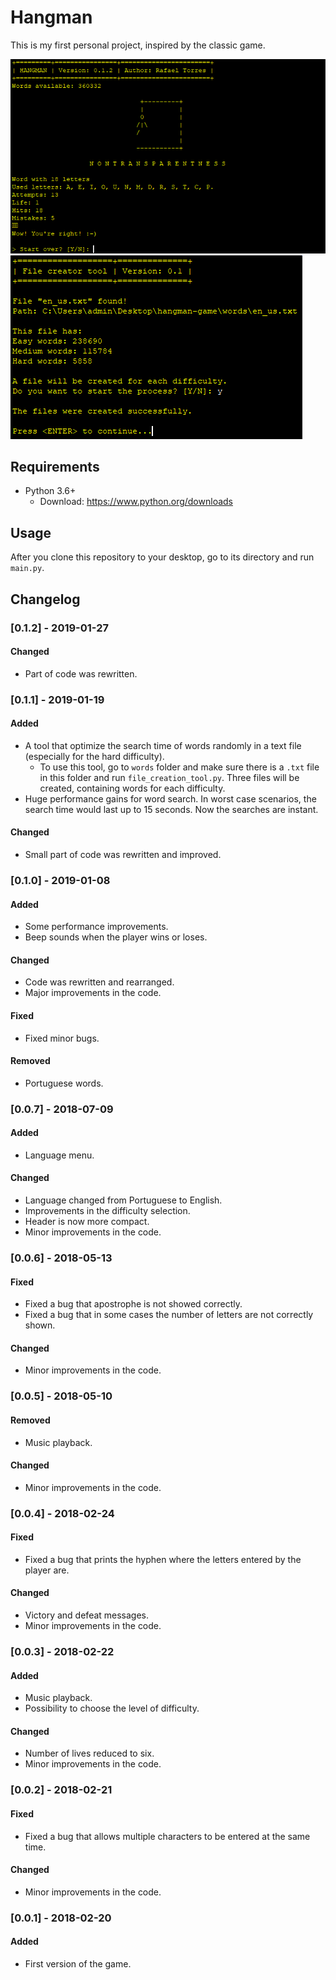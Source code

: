 # Hangman
This is my first personal project, inspired by the classic game.

![Game Screenshot](https://github.com/f1gs/hangman-game/blob/master/screenshots/hangman_game.PNG)![Files Creator Tool](https://github.com/f1gs/hangman-game/blob/master/screenshots/files_creator_tool.PNG)

## Requirements
* Python 3.6+
    * Download: https://www.python.org/downloads

## Usage
After you clone this repository to your desktop, go to its directory and run `main.py`.

## Changelog

### [0.1.2] - 2019-01-27
#### Changed
* Part of code was rewritten.

### [0.1.1] - 2019-01-19
#### Added
* A tool that optimize the search time of words randomly in a text file (especially for the hard difficulty).
    * To use this tool, go to `words` folder and make sure there is a `.txt` file in this folder and run `file_creation_tool.py`. Three files will be created, containing words for each difficulty.
* Huge performance gains for word search. In worst case scenarios, the search time would last up to 15 seconds. Now the searches are instant.
#### Changed
* Small part of code was rewritten and improved.

### [0.1.0] - 2019-01-08
#### Added
* Some performance improvements.
* Beep sounds when the player wins or loses.
#### Changed
* Code was rewritten and rearranged.
* Major improvements in the code.
#### Fixed
* Fixed minor bugs.
#### Removed
* Portuguese words.

### [0.0.7] - 2018-07-09
#### Added
* Language menu.
#### Changed
* Language changed from Portuguese to English.
* Improvements in the difficulty selection.
* Header is now more compact.
* Minor improvements in the code.

### [0.0.6] - 2018-05-13
#### Fixed
* Fixed a bug that apostrophe is not showed correctly.
* Fixed a bug that in some cases the number of letters are not correctly shown. 
#### Changed
* Minor improvements in the code.

### [0.0.5] - 2018-05-10
#### Removed
* Music playback.
#### Changed
* Minor improvements in the code.

### [0.0.4] - 2018-02-24
#### Fixed
* Fixed a bug that prints the hyphen where the letters entered by the player are.
#### Changed
* Victory and defeat messages.
* Minor improvements in the code.

### [0.0.3] - 2018-02-22
#### Added
* Music playback.
* Possibility to choose the level of difficulty.
#### Changed
* Number of lives reduced to six.
* Minor improvements in the code.

### [0.0.2] - 2018-02-21
#### Fixed
* Fixed a bug that allows multiple characters to be entered at the same time.
#### Changed
* Minor improvements in the code.

### [0.0.1] - 2018-02-20
#### Added
* First version of the game.

